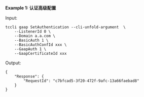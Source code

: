 **Example 1: 认证高级配置**



Input: 

```
tccli gaap SetAuthentication --cli-unfold-argument  \
    --ListenerId 0 \
    --Domain a.a.com \
    --BasicAuth 1 \
    --BasicAuthConfId xxx \
    --GaapAuth 1 \
    --GaapCertificateId xxx
```

Output: 
```
{
    "Response": {
        "RequestId": "c7bfcad5-3f20-472f-9afc-13a66faebad8"
    }
}
```

